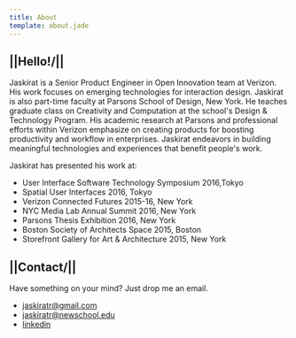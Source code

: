 ```yaml
---
title: About
template: about.jade
---
```

## ||Hello!/||
Jaskirat is a Senior Product Engineer in Open Innovation team at Verizon. His work focuses on emerging technologies for interaction design.
Jaskirat is also part-time faculty at Parsons School of Design, New York. He teaches graduate class on Creativity and Computation at the school's Design & Technology Program. His academic research at Parsons and professional efforts within Verizon emphasize on creating products for boosting productivity and workflow in enterprises. Jaskirat endeavors in building meaningful technologies and experiences that benefit people's work.


Jaskirat has presented his work at:

- User Interface Software Technology Symposium 2016,Tokyo
- Spatial User Interfaces 2016, Tokyo
- Verizon Connected Futures 2015-16, New York
- NYC Media Lab Annual Summit 2016, New York
- Parsons Thesis Exhibition 2016, New York
- Boston Society of Architects Space 2015, Boston
- Storefront Gallery for Art & Architecture 2015, New York


## ||Contact/||

Have something on your mind? Just drop me an email.

- [jaskiratr@gmail.com](mailto:jaskiratr@gmail.com)
- [jaskiratr@newschool.edu](mailto:jaskiratr@newschool.edu)
- [linkedin](http://www.linkedin.com/in/jaskiratr)
